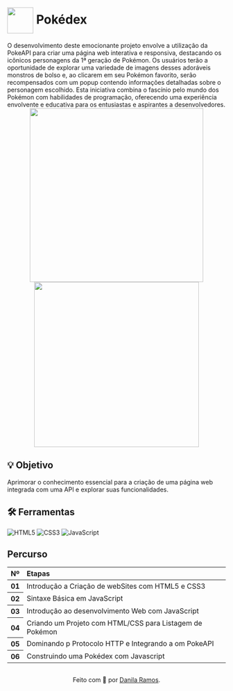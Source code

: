 <h1>
    <img align="center" width="60px" src="https://assets.stickpng.com/images/580b57fcd9996e24bc43c325.png"></a>
    <span> Pokédex </span>
</h1>
O desenvolvimento deste emocionante projeto envolve a utilização da PokeAPI para criar uma página web interativa e responsiva, destacando os icônicos personagens da 1ª geração de Pokémon. Os usuários terão a oportunidade de explorar uma variedade de imagens desses adoráveis monstros de bolso e, ao clicarem em seu Pokémon favorito, serão recompensados com um popup contendo informações detalhadas sobre o personagem escolhido. Esta iniciativa combina o fascínio pelo mundo dos Pokémon com habilidades de programação, oferecendo uma experiência envolvente e educativa para os entusiastas e aspirantes a desenvolvedores.
<div align="center">
<img align="center" width="400px" src="https://github.com/DanilaRamos/dio-pokedex/assets/104326333/b8d9891d-2261-4e48-b50f-08910a4ecdd7">
  <img align="center" width="380px" src="https://github.com/DanilaRamos/dio-pokedex/assets/104326333/199c9728-d990-46e3-997a-643a0c342a14">
</div>
 
## 💡 Objetivo
Aprimorar o conhecimento essencial para a criação de uma página web integrada com uma API e explorar suas funcionalidades.

## 🛠 Ferramentas
<div align="lefth">
  
![HTML5](https://img.shields.io/badge/HTML5-000?style=for-the-badge&logo=html5)
![CSS3](https://img.shields.io/badge/CSS3-000?style=for-the-badge&logo=css3&logoColor=264CE4)
![JavaScript](https://img.shields.io/badge/JavaScript-000?style=for-the-badge&logo=javascript)

</div>


## Percurso
<table>
  <thead>
    <tr align="left">
      <th>Nº</th>
      <th>Etapas</th>
    </tr>
  </thead>
  <tbody align="left">
    <tr>
      <th>01</th>
      <td>Introdução a Criação de webSites com HTML5 e CSS3</td>
    </tr>
    <tr>
      <th>02</th>
      <td>Sintaxe Básica em JavaScript</td>
    </tr>
    <tr>
      <th>03</th>
      <td>Introdução ao desenvolvimento Web com JavaScript</td>
    </tr>
    <tr>
      <th>04</th>
      <td>Criando um Projeto com HTML/CSS para Listagem de Pokémon</td>
    </tr>
    <tr>
      <th>05</th>
      <td>Dominando p Protocolo HTTP e Integrando a om PokeAPI</td>
    </tr>
    <tr>
      <th>06</th>
      <td>Construindo uma Pokédex com Javascript</td>
    </tr>
      
    
   </tbody>
  <tfoot></tfoot>
</table>

##
<div align="center">Feito com 💛 por <a href="https://github.com/DanilaRamos?tab=repositories">Danila Ramos</a>.</div>



